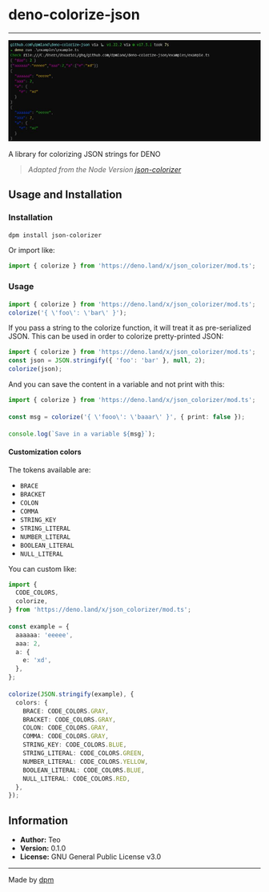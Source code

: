 # deno-colorize-json

---

![](./docs/image.JPG)

A library for colorizing JSON strings for DENO

> _Adapted from the Node Version
> [json-colorizer](https://github.com/joeattardi/json-colorizer)_

## Usage and Installation

### Installation

`dpm install json-colorizer`

Or import like:

```ts
import { colorize } from 'https://deno.land/x/json_colorizer/mod.ts';
```

### Usage

```ts
import { colorize } from 'https://deno.land/x/json_colorizer/mod.ts';
colorize('{ \'foo\': \'bar\' }');
```

If you pass a string to the colorize function, it will treat it as
pre-serialized JSON. This can be used in order to colorize pretty-printed JSON:

```ts
import { colorize } from 'https://deno.land/x/json_colorizer/mod.ts';
const json = JSON.stringify({ 'foo': 'bar' }, null, 2);
colorize(json);
```

And you can save the content in a variable and not print with this:

```ts
import { colorize } from 'https://deno.land/x/json_colorizer/mod.ts';

const msg = colorize('{ \'fooo\': \'baaar\' }', { print: false });

console.log(`Save in a variable ${msg}`);
```

#### Customization colors

The tokens available are:

- `BRACE`
- `BRACKET`
- `COLON`
- `COMMA`
- `STRING_KEY`
- `STRING_LITERAL`
- `NUMBER_LITERAL`
- `BOOLEAN_LITERAL`
- `NULL_LITERAL`

You can custom like:

```ts
import {
  CODE_COLORS,
  colorize,
} from 'https://deno.land/x/json_colorizer/mod.ts';

const example = {
  aaaaaa: 'eeeee',
  aaa: 2,
  a: {
    e: 'xd',
  },
};

colorize(JSON.stringify(example), {
  colors: {
    BRACE: CODE_COLORS.GRAY,
    BRACKET: CODE_COLORS.GRAY,
    COLON: CODE_COLORS.GRAY,
    COMMA: CODE_COLORS.GRAY,
    STRING_KEY: CODE_COLORS.BLUE,
    STRING_LITERAL: CODE_COLORS.GREEN,
    NUMBER_LITERAL: CODE_COLORS.YELLOW,
    BOOLEAN_LITERAL: CODE_COLORS.BLUE,
    NULL_LITERAL: CODE_COLORS.RED,
  },
});
```

## Information

- **Author:** Teo
- **Version:** 0.1.0
- **License:** GNU General Public License v3.0

---

Made by [dpm](https://github.com/dpmland/dpm)
